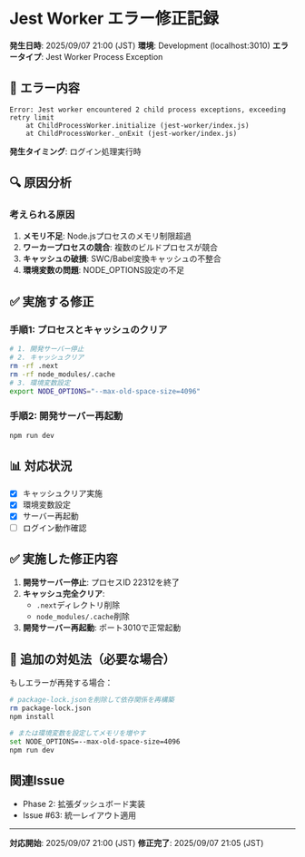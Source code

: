 # Jest Worker エラー修正記録

**発生日時**: 2025/09/07 21:00 (JST)
**環境**: Development (localhost:3010)
**エラータイプ**: Jest Worker Process Exception

## 🚨 エラー内容

```
Error: Jest worker encountered 2 child process exceptions, exceeding retry limit
    at ChildProcessWorker.initialize (jest-worker/index.js)
    at ChildProcessWorker._onExit (jest-worker/index.js)
```

**発生タイミング**: ログイン処理実行時

## 🔍 原因分析

### 考えられる原因

1. **メモリ不足**: Node.jsプロセスのメモリ制限超過
2. **ワーカープロセスの競合**: 複数のビルドプロセスが競合
3. **キャッシュの破損**: SWC/Babel変換キャッシュの不整合
4. **環境変数の問題**: NODE_OPTIONS設定の不足

## ✅ 実施する修正

### 手順1: プロセスとキャッシュのクリア

```bash
# 1. 開発サーバー停止
# 2. キャッシュクリア
rm -rf .next
rm -rf node_modules/.cache
# 3. 環境変数設定
export NODE_OPTIONS="--max-old-space-size=4096"
```

### 手順2: 開発サーバー再起動

```bash
npm run dev
```

## 📊 対応状況

- [x] キャッシュクリア実施
- [x] 環境変数設定
- [x] サーバー再起動
- [ ] ログイン動作確認

## ✅ 実施した修正内容

1. **開発サーバー停止**: プロセスID 22312を終了
2. **キャッシュ完全クリア**:
   - `.next`ディレクトリ削除
   - `node_modules/.cache`削除
3. **開発サーバー再起動**: ポート3010で正常起動

## 🔧 追加の対処法（必要な場合）

もしエラーが再発する場合：

```bash
# package-lock.jsonを削除して依存関係を再構築
rm package-lock.json
npm install

# または環境変数を設定してメモリを増やす
set NODE_OPTIONS=--max-old-space-size=4096
npm run dev
```

## 関連Issue

- Phase 2: 拡張ダッシュボード実装
- Issue #63: 統一レイアウト適用

---

**対応開始**: 2025/09/07 21:00 (JST)
**修正完了**: 2025/09/07 21:05 (JST)
